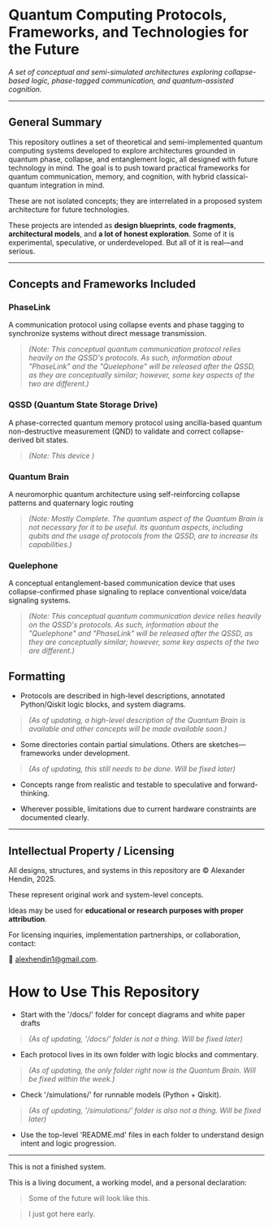 # Quantum Computing Protocols, Frameworks, and Technologies for the Future

_A set of conceptual and semi-simulated architectures exploring collapse-based logic, phase-tagged communication, and quantum-assisted cognition._



---



## General Summary



This repository outlines a set of theoretical and semi-implemented quantum computing systems developed to explore architectures grounded in quantum phase, collapse, and entanglement logic, all designed with future technology in mind. The goal is to push toward practical frameworks for quantum communication, memory, and cognition, with hybrid classical-quantum integration in mind. 



These are not isolated concepts; they are interrelated in a proposed system architecture for future technologies.



These projects are intended as **design blueprints**, **code fragments**, **architectural models**, and **a lot of honest exploration**. Some of it is experimental, speculative, or underdeveloped. But all of it is real—and serious.



---



## Concepts and Frameworks Included



### **PhaseLink**

A communication protocol using collapse events and phase tagging to synchronize systems without direct message transmission.

> *(Note: This conceptual quantum communication protocol relies heavily on the QSSD's protocols. As such, information about "PhaseLink" and the "Quelephone" will be released after the QSSD, as they are conceptually similar; however, some key aspects of the two are different.)* 



### **QSSD (Quantum State Storage Drive)**

A phase-corrected quantum memory protocol using ancilla-based quantum non-destructive measurement (QND) to validate and correct collapse-derived bit states.

> *(Note: This device )*


### **Quantum Brain**

A neuromorphic quantum architecture using self-reinforcing collapse patterns and quaternary logic routing 

> *(Note: Mostly Complete. The quantum aspect of the Quantum Brain is not necessary for it to be useful. Its quantum aspects, including qubits and the usage of protocols from the QSSD, are to increase its capabilities.)* 




### **Quelephone**

A conceptual entanglement-based communication device that uses collapse-confirmed phase signaling to replace conventional voice/data signaling systems.

> *(Note: This conceptual quantum communication device relies heavily on the QSSD's protocols. As such, information about the "Quelephone" and "PhaseLink" will be released after the QSSD, as they are conceptually similar; however, some key aspects of the two are different.)*
 






## Formatting



- Protocols are described in high-level descriptions, annotated Python/Qiskit logic blocks, and system diagrams.
> *(As of updating, a high-level description of the Quantum Brain is available and other concepts will be made available soon.)*
  
- Some directories contain partial simulations. Others are sketches—frameworks under development. 
> *(As of updating, this still needs to be done. Will be fixed later)*

-	Concepts range from realistic and testable to speculative and forward-thinking.

-	Wherever possible, limitations due to current hardware constraints are documented clearly.



---



## Intellectual Property / Licensing



All designs, structures, and systems in this repository are © Alexander Hendin, 2025.



These represent original work and system-level concepts.

Ideas may be used for **educational or research purposes with proper attribution**.

For licensing inquiries, implementation partnerships, or collaboration, contact:



📧 alexhendin1@gmail.com.



# How to Use This Repository

- Start with the '/docs/' folder for concept diagrams and white paper drafts
> *(As of updating, '/docs/' folder is not a thing. Will be fixed later)*

- Each protocol lives in its own folder with logic blocks and commentary.
> *(As of updating, the only folder right now is the Quantum Brain. Will be fixed within the week.)*

- Check '/simulations/' for runnable models (Python + Qiskit).
> *(As of updating, '/simulations/' folder is also not a thing. Will be fixed later)*

- Use the top-level 'README.md' files in each folder to understand design intent and logic progression.



---



This is not a finished system.

This is a living document, a working model, and a personal declaration:



> Some of the future will look like this.

> I just got here early.
